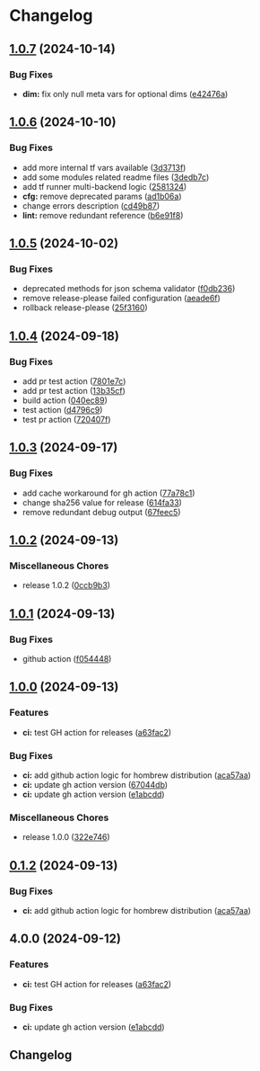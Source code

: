 # Changelog

## [1.0.7](https://github.com/cubtera/cubtera/compare/v1.0.6...v1.0.7) (2024-10-14)


### Bug Fixes

* **dim:** fix only null meta vars for optional dims ([e42476a](https://github.com/cubtera/cubtera/commit/e42476aff2c88160182679d753133f995b152974))

## [1.0.6](https://github.com/cubtera/cubtera/compare/v1.0.5...v1.0.6) (2024-10-10)


### Bug Fixes

* add more internal tf vars available ([3d3713f](https://github.com/cubtera/cubtera/commit/3d3713f39ad889e1278902baba257009de69f4e8))
* add some modules related readme files ([3dedb7c](https://github.com/cubtera/cubtera/commit/3dedb7cb613d48baf43da8ef5096cee425a2da8e))
* add tf runner multi-backend logic ([2581324](https://github.com/cubtera/cubtera/commit/2581324eedb516d6f48c23530f61ee2546734087))
* **cfg:** remove deprecated params ([ad1b06a](https://github.com/cubtera/cubtera/commit/ad1b06a5698511374df86d8ff59eeab2e497876b))
* change errors description ([cd49b87](https://github.com/cubtera/cubtera/commit/cd49b87da4eb7cf64c2c26307344efa2ad4e9344))
* **lint:** remove redundant reference ([b6e91f8](https://github.com/cubtera/cubtera/commit/b6e91f8b343bb3ca3256e444bfccaecc55bf5b9f))

## [1.0.5](https://github.com/cubtera/cubtera/compare/v1.0.4...v1.0.5) (2024-10-02)


### Bug Fixes

* deprecated methods for json schema validator ([f0db236](https://github.com/cubtera/cubtera/commit/f0db236a24ec46e9bef0cd25233b85eca026d64a))
* remove release-please failed configuration ([aeade6f](https://github.com/cubtera/cubtera/commit/aeade6f783a525ac30fda78be4c8d81817e84b22))
* rollback release-please ([25f3160](https://github.com/cubtera/cubtera/commit/25f3160c2aa57aa1c2a09892ddd8215754b381cd))

## [1.0.4](https://github.com/cubtera/cubtera/compare/v1.0.3...v1.0.4) (2024-09-18)


### Bug Fixes

* add pr test action ([7801e7c](https://github.com/cubtera/cubtera/commit/7801e7cda522f118f3f0aced913a28d47bc9191e))
* add pr test action ([13b35cf](https://github.com/cubtera/cubtera/commit/13b35cf046ad19ba23ab77b422eb8ffb60fc2152))
* build action ([040ec89](https://github.com/cubtera/cubtera/commit/040ec89a8432ab7a1317341ebe57b2d8aa3020c2))
* test action ([d4796c9](https://github.com/cubtera/cubtera/commit/d4796c9c4e1ecbf1953285e15e89878fea8de8e8))
* test pr action ([720407f](https://github.com/cubtera/cubtera/commit/720407fd6adf82ee0dc5bf7a84a48c6f31e35f06))

## [1.0.3](https://github.com/cubtera/cubtera/compare/v1.0.2...v1.0.3) (2024-09-17)


### Bug Fixes

* add cache workaround for gh action ([77a78c1](https://github.com/cubtera/cubtera/commit/77a78c14ddcfa9e3f31473be999f2148d0cb7714))
* change sha256 value for release ([614fa33](https://github.com/cubtera/cubtera/commit/614fa3372c9a5b2d399d49a366f57ed69094d40d))
* remove redundant debug output ([67feec5](https://github.com/cubtera/cubtera/commit/67feec5c123beca3542287603fccb23c98a3b4dc))

## [1.0.2](https://github.com/cubtera/cubtera/compare/v1.0.1...v1.0.2) (2024-09-13)


### Miscellaneous Chores

* release 1.0.2 ([0ccb9b3](https://github.com/cubtera/cubtera/commit/0ccb9b301faa257cf40d572b201a73c5e0473897))

## [1.0.1](https://github.com/cubtera/cubtera/compare/v1.0.0...v1.0.1) (2024-09-13)


### Bug Fixes

* github action ([f054448](https://github.com/cubtera/cubtera/commit/f05444815150169a0a87830ead74ffb0d7fc7581))

## [1.0.0](https://github.com/cubtera/cubtera/compare/v0.1.2...v1.0.0) (2024-09-13)


### Features

* **ci:** test GH action for releases ([a63fac2](https://github.com/cubtera/cubtera/commit/a63fac2d45462d7e2801f1924e84cf884492dffd))


### Bug Fixes

* **ci:** add github action logic for hombrew distribution ([aca57aa](https://github.com/cubtera/cubtera/commit/aca57aaf499edb841cd032b1290883d1bb185012))
* **ci:** update gh action version ([67044db](https://github.com/cubtera/cubtera/commit/67044dba3c29975a37e846a01a095aae399f432c))
* **ci:** update gh action version ([e1abcdd](https://github.com/cubtera/cubtera/commit/e1abcdd760df634418801a3a4444f4d0da52d9f1))


### Miscellaneous Chores

* release 1.0.0 ([322e746](https://github.com/cubtera/cubtera/commit/322e7469579b0c8e1a8c0ad496cb627b06f9d44b))

## [0.1.2](https://github.com/cubtera/cubtera/compare/v0.1.1...v0.1.2) (2024-09-13)


### Bug Fixes

* **ci:** add github action logic for hombrew distribution ([aca57aa](https://github.com/cubtera/cubtera/commit/aca57aaf499edb841cd032b1290883d1bb185012))

## 4.0.0 (2024-09-12)


### Features

* **ci:** test GH action for releases ([a63fac2](https://github.com/cubtera/cubtera/commit/a63fac2d45462d7e2801f1924e84cf884492dffd))


### Bug Fixes

* **ci:** update gh action version ([e1abcdd](https://github.com/cubtera/cubtera/commit/e1abcdd760df634418801a3a4444f4d0da52d9f1))

## Changelog

